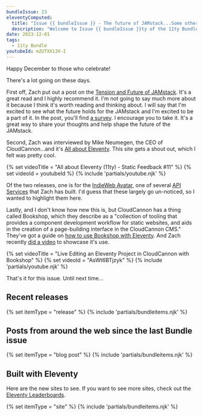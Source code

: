 ```yaml
---
bundleIssue: 23
eleventyComputed:
  title: "Issue {{ bundleIssue }} - The future of JAMstack...Some other cool stuff...And 2 releases, 1 starter, 14 posts, and 8 sites to see."
  description: "Welcome to Issue {{ bundleIssue }}ty of the 11ty Bundle."
date: 2023-12-01
tags:
  - 11ty Bundle
youtubeId: mZUTXX13X-I
---
```


Happy December to those who celebrate!

There's a lot going on these days.

First off, Zach put out a post on the [Tension and Future of JAMstack](https://www.zachleat.com/web/jamstack-future/). It's a great read and I highly recommend it. I'm not going to say much more about it because I think it's worth reading and thinking about. I will say that I'm excited to see what the future holds for the JAMstack and I'm excited to be a part of it. In the post, you'll find [a survey](https://thefutureofjamstack.org/). I encourage you to take it. It's a great way to share your thoughts and help shape the future of the JAMstack.

Second, Zach was interviewed by Mike Neumegen, the CEO of CloudCannon...and it's [All about Eleventy](https://www.youtube.com/watch?v=mZUTXX13X-I). This site gets a shout out, which I felt was pretty cool.

{% set videoTitle = "All about Eleventy (11ty) - Static Feedback #11" %}
{% set videoId = youtubeId %}
{% include 'partials/youtube.njk' %}

Of the two releases, one is for the [IndieWeb Avatar](https://www.11ty.dev/docs/services/indieweb-avatar/), one of several [API Services](https://www.11ty.dev/docs/api-services/) that Zach has built. I'd guess that these largely go un-noticed, so I wanted to highlight them here.

Lastly, and I don't know how new this is, but CloudCannon has a thing called Bookshop, which they describe as a "collection of tooling that provides a component development workflow for static websites, and aids in the creation of a page-building interface in the CloudCannon CMS." They've got a guide on [how to use Bookshop with Eleventy](https://cloudcannon.com/documentation/guides/bookshop-eleventy-guide/). And Zach recently [did a video](https://www.youtube.com/watch?v=AsWt6BTjzyk) to showcase it's use.

{% set videoTitle = "Live Editing an Eleventy Project in CloudCannon with Bookshop" %}
{% set videoId = "AsWt6BTjzyk" %}
{% include 'partials/youtube.njk' %}

That's it for this issue. Until next time...

<div id="releases"></div>

## Recent releases

{% set itemType = "release" %}
{% include 'partials/bundleitems.njk' %}

<div id="newposts"></div>

## Posts from around the web since the last Bundle issue

{% set itemType = "blog post" %}
{% include 'partials/bundleitems.njk' %}

<div id="sites"></div>

## Built with Eleventy

Here are the new sites to see. If you want to see more sites, check out the [Eleventy Leaderboards](https://www.11ty.dev/speedlify/).

{% set itemType = "site" %}
{% include 'partials/bundleitems.njk' %}
